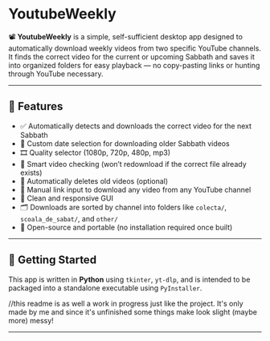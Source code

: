 # YoutubeWeekly

📽️ **YoutubeWeekly** is a simple, self-sufficient desktop app designed to automatically download weekly videos from two specific YouTube channels.  
It finds the correct video for the current or upcoming Sabbath and saves it into organized folders for easy playback — no copy-pasting links or hunting through YouTube necessary.

---

## 🔧 Features

- ✅ Automatically detects and downloads the correct video for the next Sabbath
- 🎯 Custom date selection for downloading older Sabbath videos
- 🎞️ Quality selector (1080p, 720p, 480p, mp3)
- 🧠 Smart video checking (won’t redownload if the correct file already exists)
- 🧹 Automatically deletes old videos (optional)
- 🔗 Manual link input to download any video from any YouTube channel
- 🧭 Clean and responsive GUI
- 🗂️ Downloads are sorted by channel into folders like `colecta/`, `scoala_de_sabat/`, and `other/`
- 💾 Open-source and portable (no installation required once built)

---

## 🚀 Getting Started

This app is written in **Python** using `tkinter`, `yt-dlp`, and is intended to be packaged into a standalone executable using `PyInstaller`.

//this readme is as well a work in progress just like the project. It's only made by me and since it's unfinished some things make look slight (maybe more) messy!

---

